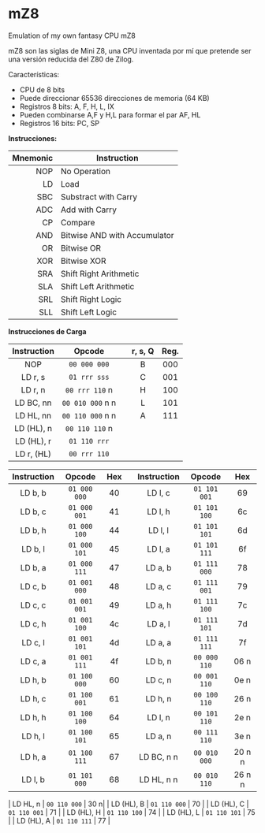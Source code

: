 # mZ8
 Emulation of my own fantasy CPU mZ8
 
 mZ8 son las siglas de Mini Z8, una CPU inventada por mí que pretende ser una versión 
 reducida del Z80 de Zilog.
 
 Características:
 
 - CPU de 8 bits
 - Puede direccionar 65536 direcciones de memoria (64 KB)
 - Registros 8 bits: A, F, H, L, IX
 - Pueden combinarse A,F y H,L para formar el par AF, HL
 - Registros 16 bits: PC, SP

 **Instrucciones:**
    
|Mnemonic| Instruction               |
|----:|------------------------------|
| NOP | No Operation                 |
|  LD | Load                         |
| SBC | Substract with Carry         |
| ADC | Add with Carry               |
|  CP | Compare                      |
| AND | Bitwise AND with Accumulator |
| OR  | Bitwise OR                   |
| XOR | Bitwise XOR                  |
| SRA | Shift Right Arithmetic       |
| SLA | Shift Left Arithmetic        |
| SRL | Shift Right Logic            |
| SLL | Shift Left Logic             |

**Instrucciones de Carga**

| Instruction |   Opcode       |    |r, s, Q| Reg. |
|:-----------:|:--------------:|:--:|:-----:|:----:|
| NOP         | ``00 000 000`` |    | B     | 000  |
| LD r, s     | ``01 rrr sss`` |    | C     | 001  |
| LD r, n     | ``00 rrr 110`` n|   | H     | 100  |
| LD BC, nn   | ``00 010 000`` n n| | L     | 101  |
| LD HL, nn   | ``00 110 000`` n n| | A     | 111  |
| LD (HL), n  | ``00 110 110`` n|   |       |      |
| LD (HL), r  | ``01 110 rrr`` |    |       |      |
| LD r, (HL)  | ``00 rrr 110`` |    |       |      |

| Instruction |   Opcode       | Hex |   | Instruction |   Opcode       | Hex |
|:-----------:|:--------------:|:---:|:-:|:-----------:|:--------------:|:---:|
| LD b, b     | ``01 000 000`` | 40  |   | LD l, c     | ``01 101 001`` | 69  |
| LD b, c     | ``01 000 001`` | 41  |   | LD l, h     | ``01 101 100`` | 6c  |
| LD b, h     | ``01 000 100`` | 44  |   | LD l, l     | ``01 101 101`` | 6d  |
| LD b, l     | ``01 000 101`` | 45  |   | LD l, a     | ``01 101 111`` | 6f  |
| LD b, a     | ``01 000 111`` | 47  |   | LD a, b     | ``01 111 000`` | 78  |
| LD c, b     | ``01 001 000`` | 48  |   | LD a, c     | ``01 111 001`` | 79  |
| LD c, c     | ``01 001 001`` | 49  |   | LD a, h     | ``01 111 100`` | 7c  |
| LD c, h     | ``01 001 100`` | 4c  |   | LD a, l     | ``01 111 101`` | 7d  |
| LD c, l     | ``01 001 101`` | 4d  |   | LD a, a     | ``01 111 111`` | 7f  |
| LD c, a     | ``01 001 111`` | 4f  |   | LD b, n     | ``00 000 110`` | 06 n|
| LD h, b     | ``01 100 000`` | 60  |   | LD c, n     | ``00 001 110`` | 0e n|
| LD h, c     | ``01 100 001`` | 61  |   | LD h, n     | ``00 100 110`` | 26 n|
| LD h, h     | ``01 100 100`` | 64  |   | LD l, n     | ``00 101 110`` | 2e n|   
| LD h, l     | ``01 100 101`` | 65  |   | LD a, n     | ``00 111 110`` | 3e n|   
| LD h, a     | ``01 100 111`` | 67  |   | LD BC, n n  | ``00 010 000`` | 20 n n|   
| LD l, b     | ``01 101 000`` | 68  |   | LD HL, n n  | ``00 010 110`` | 26 n n|   

| LD HL, n    | ``00 110 000`` | 30 n|
| LD (HL), B  | ``01 110 000`` | 70  |
| LD (HL), C  | ``01 110 001`` | 71  |
| LD (HL), H  | ``01 110 100`` | 74  |
| LD (HL), L  | ``01 110 101`` | 75  |
| LD (HL), A  | ``01 110 111`` | 77  |

